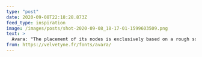 ```yaml
---
type: "post"
date: 2020-09-08T22:18:28.873Z
feed_type: inspiration
image: /images/posts/shot-2020-09-08_18-17-01-1599603509.png
text: >
  Avara: "The placement of its nodes is exclusively based on a rough square grid. The original reason of this design choice was to facilitate collaboration on the font, and it now results in the radical and highly constrained shapes of this type family."
from: https://velvetyne.fr/fonts/avara/
---
```

